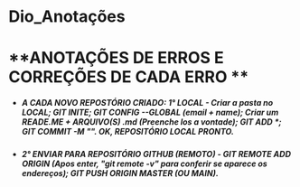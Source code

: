 # Dio_Anotações
# **ANOTAÇÕES DE ERROS E CORREÇÕES DE CADA ERRO **

* ##### A CADA NOVO REPOSTÓRIO CRIADO: 1° LOCAL - Criar a pasta no LOCAL;   GIT INITE; GIT CONFIG --GLOBAL (email + name); Criar um READE.ME + ARQUIVO(S) .md (Preenche los a vontade); GIT ADD *; GIT COMMIT -M "". OK, REPOSITÓRIO LOCAL PRONTO.

* ##### 2° ENVIAR PARA REPOSITÓRIO GITHUB (REMOTO) - GIT REMOTE ADD ORIGIN (Apos enter, "git remote -v" para conferir se aparece os endereços); GIT PUSH ORIGIN MASTER (OU MAIN).
